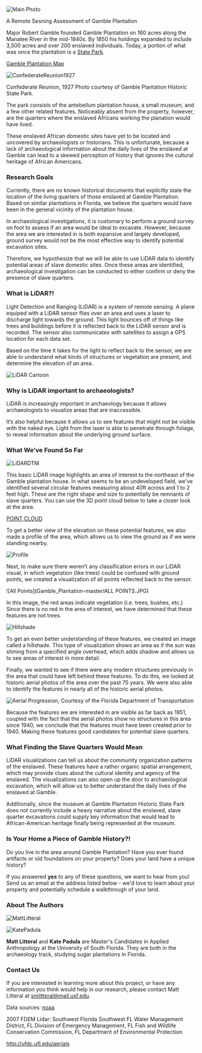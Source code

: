 ![Main Photo](Gamble_Plantation-master/TitlePhoto.jpg)

A Remote Sesning Assessment of Gamble Plantation

Major Robert Gamble founded Gamble Plantation on 160 acres along the Manatee River in the mid-1840s. By 1850 his holdings expanded to include 3,500 acres and over 200 enslaved individuals. Today, a portion of what was once the plantation is a [State Park](https://www.floridastateparks.org/park/Gamble-Plantation). 

[Gamble Plantation Map](Gamble_Plantation-master/Map.HTML)

![ConfederateReunion1927](Gamble_Plantation-master/Confederate.png)

Confederate Reunion, 1927 	Photo courtesy of Gamble Plantation Historic State Park.

The park consists of the antebellum plantation house, a small museum, and a few other related features. Noticeably absent from the property, however, are the quarters where the enslaved Africans working the planation would have lived. 

These enslaved African domestic sites have yet to be located and uncovered by archaeologists or historians. This is unfortunate, because a lack of archaeological information about the daily lives of the enslaved at Gamble can lead to a skewed perception of history that ignores the cultural heritage of African Americans.


### Research Goals

Currently, there are no known historical documents that explicitly state the location of the living quarters of those enslaved at Gamble Plantation. Based on similar plantations in Florida, we believe the quarters would have been in the general vicinity of the plantation house. 

In archaeological investigations, it is customary to perform a ground survey on foot to assess if an area would be ideal to excavate. However, because the area we are interested in is both expansive and largely developed, ground survey would not be the most effective way to identify potential excavation sites. 

Therefore, we hypothesize that we will be able to use LiDAR data to identify potential areas of slave domestic sites. Once these areas are identified, archaeological investigation can be conducted to either confirm or deny the presence of slave quarters. 


### What is LiDAR?!

Light Detection and Ranging (LiDAR) is a system of remote sensing. A plane equiped with a LiDAR sensor flies over an area and uses a laser to discharge light towards the ground. This light bounces off of things like trees and buildings before it is reflected back to the LiDAR sensor and is recorded. The sensor also communicates with satellites to assign a GPS location for each data set.

Based on the time it takes for the light to reflect back to the sensor, we are able to understand what kinds of structures or vegetation are present, and determine the elevation of an area.

![LiDAR Cartoon](Gamble_Plantation-master/LiDARCartoon.png)


### Why is LiDAR important to archaeologists?

LiDAR is increasingly important in archaeology because it allows archaeologists to visualize areas that are inaccessible. 

It’s also helpful because it allows us to see features that might not be visible with the naked eye. Light from the laser is able to penetrate through foliage, to reveal information about the underlying ground surface.


### What We’ve Found So Far

![LiDARDTM](Gamble_Plantation-master/LiDARDTM.jpg)

This basic LiDAR image highlights an area of interest to the northeast of the Gamble plantation house. In what seems to be an undeveloped field, we've identified several circular features measuring about 40ft across and 1 to 2 feet high. These are the right shape and size to potentially be remnants of slave quarters. You can use the 3D point cloud below to take a closer look at the area.

[POINT CLOUD](https://dl.dropboxusercontent.com/u/106681985/PublicMap/portal.html)

To get a better view of the elevation on these potential features, we also made a profile of the area, which allows us to view the ground as if we were standing nearby.

![Profile](Gamble_Plantation-master/Profile.png)

Next, to make sure there weren’t any classification errors in our LiDAR visual, in which vegetation (like trees) could be confused with ground points, we created a visualization of all points reflected back to the sensor.

![All Points](Gamble_Plantation-master/ALL POINTS.JPG)

In this image, the red areas indicate vegetation (i.e. trees, bushes, etc.) Since there is no red in the area of interest, we have determined that these features are not trees. 

![Hillshade](Gamble_Plantation-master/Hillshade.png)

To get an even better understanding of these features, we created an image called a hillshade. This type of visualization shows an area as if the sun was shining from a specified angle overhead, which adds shadow and allows us to see areas of interest in more detail. 

Finally, we wanted to see if there were any modern structures previously in the area that could have left behind these features. To do this, we looked at historic aerial photos of the area over the past 75 years. We were also able to identify the features in nearly all of the historic aerial photos.

![Aerial Progression, Courtesy of the Florida Department of Transportation](Gamble_Plantation-master/Aerials.png)

Because the features we are interested in are visible as far back as 1951, coupled with the fact that the aerial photos show no structures in this area since 1940, we conclude that the features must have been created prior to 1940. Making these features good candidates for potential slave quarters.  
 
### What Finding the Slave Quarters Would Mean
LiDAR visualizations can tell us about the community organization patterns of the enslaved. These features have a rather organic spatial arrangement, which may provide clues about the cultural identity and agency of the enslaved. The visualizations can also open up the door to archaeological excavation, which will allow us to better understand the daily lives of the enslaved at Gamble. 

Additionally, since the museum at Gamble Plantation Historic State Park does not currently include a heavy narrative about the enslaved, slave quarter excavations could supply key information that would lead to African-American heritage finally being represented at the museum. 

### Is Your Home a Piece of Gamble History?! 
Do you live in the area around Gamble Plantation?
Have you ever found artifacts or old foundations on your property?
Does your land have a unique history?

If you answered **yes** to any of these questions, we want to hear from you! Send us an email at the address listed below - we'd love to learn about your property and potentially schedule a walkthrough of your land. 

### About The Authors

![MattLitteral](Gamble_Plantation-master/MattLitteral.png)

![KatePadula](Gamble_Plantation-master/KatePadula3.JPG)

**Matt Litteral** and **Kate Padula** are Master's Candidates in Applied Anthropology at the University of South Florida. They are both in the archaeology track, studying sugar plantations in Florida.

### Contact Us

If you are interested in learning more about this project, or have any information you think would help in our research, please contact Matt Litteral at smlitteral@mail.usf.edu.


Data sources:
[noaa](https://coast.noaa.gov/dataviewer/#/)

2007 FDEM Lidar: Southwest Florida
Southwest FL Water Management District, FL Division of Emergency Management, FL Fish and Wildlife Conservation Commission, FL Department of Environmental Protection 

http://ufdc.ufl.edu/aerials




